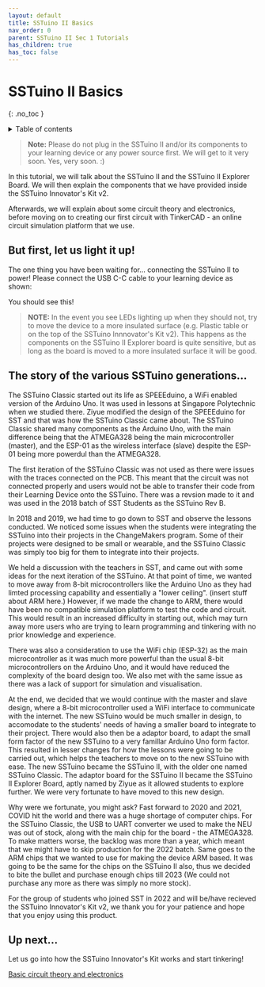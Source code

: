 ```yaml
---
layout: default
title: SSTuino II Basics
nav_order: 0
parent: SSTuino II Sec 1 Tutorials
has_children: true
has_toc: false
---
```


# SSTuino II Basics

{: .no_toc }

<details markdown="block">
  <summary>
    Table of contents
  </summary>
  {: .text-delta }
1. TOC
{:toc}
</details>

> **Note:** Please do not plug in the SSTuino II and/or its components to your learning device or any power source first. We will get to it very soon. Yes, very soon. :)

In this tutorial, we will talk about the SSTuino II and the SSTuino II Explorer Board. We will then explain the components that we have provided inside the SSTuino Innovator's Kit v2. 

Afterwards, we will explain about some circuit theory and electronics, before moving on to creating our first circuit with TinkerCAD - an online circuit simulation platform that we use.

## But first, let us light it up!

The one thing you have been waiting for... connecting the SSTuino II to power! Please connect the USB C-C cable to your learning device as shown:

You should see this!

> **NOTE:** In the event you see LEDs lighting up when they should not, try to move the device to a more insulated surface (e.g. Plastic table or on the top of the SSTuino Innnovator's Kit v2). This happens as the components on the SSTuino II Explorer board is quite sensitive, but as long as the board is moved to a more insulated surface it will be good.

## The story of the various SSTuino generations...

The SSTuino Classic started out its life as SPEEEduino, a WiFi enabled version of the Arduino Uno. It was used in lessons at Singapore Polytechnic when we studied there. Ziyue modified the design of the SPEEEduino for SST and that was how the SSTuino Classic came about. The SSTuino Classic shared many components as the Arduino Uno, with the main difference being that the ATMEGA328 being the main microcontroller (master), and the ESP-01 as the wireless interface (slave) despite the ESP-01 being more powerdul than the ATMEGA328.

The first iteration of the SSTuino Classic was not used as there were issues with the traces connected on the PCB. This meant that the circuit was not connected properly and users would not be able to transfer their code from their Learning Device onto the SSTuino. There was a revsion made to it and was used in the 2018 batch of SST Students as the SSTuino Rev B.

In 2018 and 2019, we had time to go down to SST and observe the lessons conducted. We noticed some issues when the students were integrating the SSTuino into their projects in the ChangeMakers program. Some of their projects were designed to be small or wearable, and the SSTuino Classic was simply too big for them to integrate into their projects.

We held a discussion with the teachers in SST, and came out with some ideas for the next iteration of the SSTuino. At that point of time, we wanted to move away from 8-bit microcontrollers like the Arduino Uno as they had limted processing capability and essentially a "lower ceiling". (insert stuff about ARM here.) However, if we made the change to ARM, there would have been no compatible simulation platform to test the code and circuit. This would result in an increased difficulty in starting out, which may turn away more users who are trying to learn programming and tinkering with no prior knowledge and experience.

There was also a consideration to use the WiFi chip (ESP-32) as the main microcontroller as it was much more powerful than the usual 8-bit microcontrollers on the Arduino Uno, and it would have reduced the complexity of the board design too. We also met with the same issue as there was a lack of support for simulation and visualisation.

At the end, we decided that we would continue with the master and slave design, where a 8-bit microcontroller used a WiFi interface to communicate with the internet. The new SSTuino would be much smaller in design, to accomodate to the students' needs of having a smaller board to integrate to their project. There would also then be a adaptor board, to adapt the small form factor of the new SSTuino to a very famillar Arduino Uno form factor. This resulted in lesser changes for how the lessons were going to be carried out, which helps the teachers to move on to the new SSTuino with ease. The new SSTuino became the SSTuino II, with the older one named SSTuino Classic. The adaptor board for the SSTuino II became the SSTuino II Explorer Board, aptly named by Ziyue as it allowed students to explore further. We were very fortunate to have moved to this new design.

Why were we fortunate, you might ask? Fast forward to 2020 and 2021, COVID hit the world and there was a huge shortage of computer chips. For the SSTuino Classic, the USB to UART converter we used to make the NEU was out of stock, along with the main chip for the board - the ATMEGA328. To make matters worse, the backlog was more than a year, which meant that we might have to skip production for the 2022 batch. Same goes to the ARM chips that we wanted to use for making the device ARM based. It was going to be the same for the chips on the SSTuino II also, thus we decided to bite the bullet and purchase enough chips till 2023 (We could not purchase any more as there was simply no more stock).

For the group of students who joined SST in 2022 and will be/have recieved the SSTuino Innovator's Kit v2, we thank you for your patience and hope that you enjoy using this product.

## Up next...

Let us go into how the SSTuino Innovator's Kit works and start tinkering!

[Basic circuit theory and electronics](page2.md)